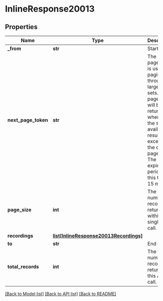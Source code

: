 # InlineResponse20013

## Properties
Name | Type | Description | Notes
------------ | ------------- | ------------- | -------------
**_from** | **str** | Start date. | [optional] 
**next_page_token** | **str** | The next page token is used to paginate through large result sets. A next page token will be returned whenever the set of available results exceeds the current page size. The expiration period for this token is 15 minutes. | [optional] 
**page_size** | **int** | The number of records returned within a single API call. | [optional] 
**recordings** | [**list[InlineResponse20013Recordings]**](InlineResponse20013Recordings.md) |  | [optional] 
**to** | **str** | End date. | [optional] 
**total_records** | **int** | The total number of records returned for this API call. | [optional] 

[[Back to Model list]](../README.md#documentation-for-models) [[Back to API list]](../README.md#documentation-for-api-endpoints) [[Back to README]](../README.md)


